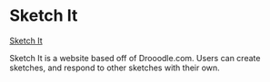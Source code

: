 # Sketch It

[Sketch It](https://sketch-it-99.herokuapp.com/)

Sketch It is a website based off of Drooodle.com. Users can create sketches, and respond to other sketches with their own.
